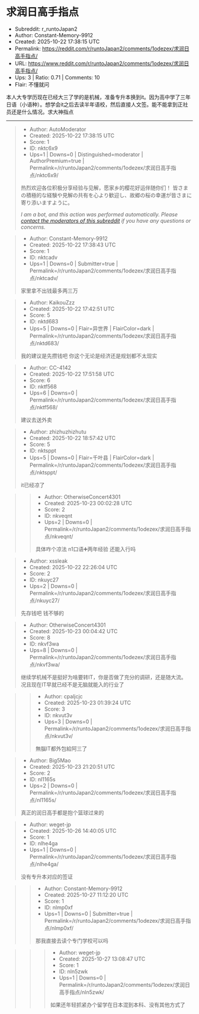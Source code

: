 # 求润日高手指点

- Subreddit: r_runtoJapan2
- Author: Constant-Memory-9912
- Created: 2025-10-22 17:38:15 UTC
- Permalink: https://reddit.com/r/runtoJapan2/comments/1odezex/求润日高手指点/
- URL: https://www.reddit.com/r/runtoJapan2/comments/1odezex/求润日高手指点/
- Ups: 3 | Ratio: 0.71 | Comments: 10
- Flair: 不懂就问


本人大专学历现在已经大三了学的是机械，准备专升本换到it。因为高中学了三年日语（小语种）。想学会it之后去读半年语校，然后直接人文签。能不能拿到正社员还是什么情况。求大神指点


---

> - Author: AutoModerator
> - Created: 2025-10-22 17:38:15 UTC
> - Score: 1
> - ID: nktc6x9
> - Ups=1 | Downs=0 | Distinguished=moderator | AuthorPremium=true | Permalink=/r/runtoJapan2/comments/1odezex/求润日高手指点/nktc6x9/
>
> 热烈欢迎各位积极分享经验与见解，愿家乡的樱花好运伴随你们！
> 皆さまの積極的な経験や見解の共有を心より歓迎し、故郷の桜の幸運が皆さまに寄り添いますように。
> 
> *I am a bot, and this action was performed automatically. Please [contact the moderators of this subreddit](/message/compose/?to=/r/runtoJapan2) if you have any questions or concerns.*

> - Author: Constant-Memory-9912
> - Created: 2025-10-22 17:38:43 UTC
> - Score: 1
> - ID: nktcadv
> - Ups=1 | Downs=0 | Submitter=true | Permalink=/r/runtoJapan2/comments/1odezex/求润日高手指点/nktcadv/
>
> 家里拿不出钱最多两三万

> - Author: KaikouZzz
> - Created: 2025-10-22 17:42:51 UTC
> - Score: 5
> - ID: nktd683
> - Ups=5 | Downs=0 | Flair=异世界 | FlairColor=dark | Permalink=/r/runtoJapan2/comments/1odezex/求润日高手指点/nktd683/
>
> 我的建议是先攒钱吧 你这个无论是经济还是规划都不太现实

> - Author: CC-4142
> - Created: 2025-10-22 17:51:58 UTC
> - Score: 6
> - ID: nktf568
> - Ups=6 | Downs=0 | Permalink=/r/runtoJapan2/comments/1odezex/求润日高手指点/nktf568/
>
> 建议去送外卖

> - Author: zhizhuzhizhutu
> - Created: 2025-10-22 18:57:42 UTC
> - Score: 5
> - ID: nktsppt
> - Ups=5 | Downs=0 | Flair=千叶县 | FlairColor=dark | Permalink=/r/runtoJapan2/comments/1odezex/求润日高手指点/nktsppt/
>
> it已经凉了

>> - Author: OtherwiseConcert4301
>> - Created: 2025-10-23 00:02:28 UTC
>> - Score: 2
>> - ID: nkveqnt
>> - Ups=2 | Downs=0 | Permalink=/r/runtoJapan2/comments/1odezex/求润日高手指点/nkveqnt/
>>
>> 具体咋个凉法 n1口语➕两年经验 还能入行吗

> - Author: xssleak
> - Created: 2025-10-22 22:26:04 UTC
> - Score: 2
> - ID: nkuyc27
> - Ups=2 | Downs=0 | Permalink=/r/runtoJapan2/comments/1odezex/求润日高手指点/nkuyc27/
>
> 先存钱吧 钱不够的

> - Author: OtherwiseConcert4301
> - Created: 2025-10-23 00:04:42 UTC
> - Score: 8
> - ID: nkvf3wa
> - Ups=8 | Downs=0 | Permalink=/r/runtoJapan2/comments/1odezex/求润日高手指点/nkvf3wa/
>
> 继续学机械不是挺好为啥要转IT，你是否做了充分的调研，还是随大流。 况且现在IT早就已经不是无脑就能入的行业了

>> - Author: cpaljcjc
>> - Created: 2025-10-23 01:39:24 UTC
>> - Score: 3
>> - ID: nkvut3v
>> - Ups=3 | Downs=0 | Permalink=/r/runtoJapan2/comments/1odezex/求润日高手指点/nkvut3v/
>>
>> 無腦IT都外包給阿三了

> - Author: Big5Mao
> - Created: 2025-10-23 21:20:51 UTC
> - Score: 2
> - ID: nl1165s
> - Ups=2 | Downs=0 | Permalink=/r/runtoJapan2/comments/1odezex/求润日高手指点/nl1165s/
>
> 真正的润日高手都是抱个篮球过来的

> - Author: weget-jp
> - Created: 2025-10-26 14:40:05 UTC
> - Score: 1
> - ID: nlhe4ga
> - Ups=1 | Downs=0 | Permalink=/r/runtoJapan2/comments/1odezex/求润日高手指点/nlhe4ga/
>
> 没有专升本对应的签证

>> - Author: Constant-Memory-9912
>> - Created: 2025-10-27 11:12:20 UTC
>> - Score: 1
>> - ID: nlmp0xf
>> - Ups=1 | Downs=0 | Submitter=true | Permalink=/r/runtoJapan2/comments/1odezex/求润日高手指点/nlmp0xf/
>>
>> 那我直接去读个专门学校可以吗

>>> - Author: weget-jp
>>> - Created: 2025-10-27 13:08:47 UTC
>>> - Score: 1
>>> - ID: nln5zwk
>>> - Ups=1 | Downs=0 | Permalink=/r/runtoJapan2/comments/1odezex/求润日高手指点/nln5zwk/
>>>
>>> 如果还年轻抓紧办个留学在日本混到本科、没有其他方式了
